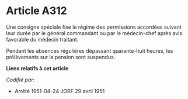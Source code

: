 # Article A312

Une consigne spéciale fixe le régime des permissions accordées suivant leur durée par le général commandant ou par le
médecin-chef après avis favorable du médecin traitant.

Pendant les absences régulières dépassant quarante-huit heures, les prélèvements sur la pension sont suspendus.

**Liens relatifs à cet article**

_Codifié par_:

  - Arrêté 1951-04-24 JORF 29 avril 1951
